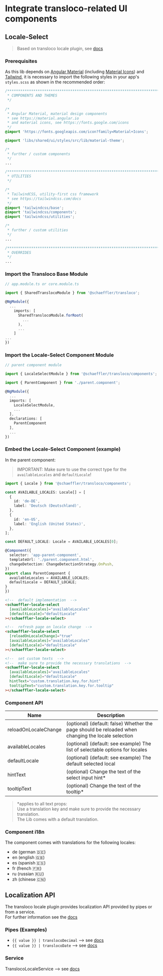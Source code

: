 # Integrate transloco-related UI components

## Locale-Select

> Based on transloco locale plugin, see [docs](https://ngneat.github.io/transloco/docs/plugins/locale)

### Prerequisites

As this lib depends on [Angular Material](https://material.angular.io) (including [Material Icons](https://fonts.google.com/icons)) and [Tailwind](https://tailwindcss.com/docs), it is necessary to import the following styles in your app's `styles.scss` as shown in the recommended order:

```css
/***************************************************************************************************
 * COMPONENTS AND THEMES
 */
 
/*
 * Angular Material, material design components
 * see https://material.angular.io
 * and material icons, see https://fonts.google.com/icons
 */
@import 'https://fonts.googleapis.com/icon?family=Material+Icons';

@import 'libs/shared/ui/styles/src/lib/material-theme';

/*
 * further / custom components
 */
...

/***************************************************************************************************
 * UTILITIES
 */

/*
 * TailwindCSS, utility-first css framework
 * see https://tailwindcss.com/docs
 */
@import 'tailwindcss/base';
@import 'tailwindcss/components';
@import 'tailwindcss/utilities';

/*
 * further / custom utilities
 */
...

/***************************************************************************************************
 * OVERRIDES
 */ 
...
```

### Import the Transloco Base Module

```ts
// app.module.ts or core.module.ts

import { SharedTranslocoModule } from '@schaeffler/transloco';

@NgModule({
  ...
    imports: [
      SharedTranslocoModule.forRoot(
        ...
      ),
      ...
    ]
...
})
```

### Import the Locale-Select Component Module

```ts
// parent component module

import { LocaleSelectModule } from '@schaeffler/transloco/components';

import { ParentComponent } from './parent.component';

@NgModule({
  ...
  imports: [
    LocaleSelectModule,
    ...
  ],
  declarations: [
    ParentComponent
  ],
  ...
})
```

### Embed the Locale-Select Component (example)

In the parent component:

> IMPORTANT: Make sure to use the correct type for the `availableLocales` and `defaultLocale`!

```ts
import { Locale } from '@schaeffler/transloco/components';

const AVAILABLE_LOCALES: Locale[] = [
  {
    id: 'de-DE',
    label: 'Deutsch (Deutschland)',
  },
  {
    id: 'en-US',
    label: 'English (United States)',
  },
];

const DEFAULT_LOCALE: Locale = AVAILABLE_LOCALES[0];

@Component({
  selector: 'app-parent-component',
  templateUrl: './parent.component.html',
  changeDetection: ChangeDetectionStrategy.OnPush,
})
export class ParentComponent {
  availableLocales = AVAILABLE_LOCALES;
  defaultLocale = DEFAULT_LOCALE;
}
})
```

```html
<!--  default implementation  -->
<schaeffler-locale-select
  [availableLocales]="availableLocales"
  [defaultLocale]="defaultLocale"
></schaeffler-locale-select>

<!--  refresh page on locale change  -->
<schaeffler-locale-select
  [reloadOnLocaleChange]="true"
  [availableLocales]="availableLocales"
  [defaultLocale]="defaultLocale"
></schaeffler-locale-select>

<!--  set custom texts  -->
<!--  make sure to provide the necessary translations  -->
<schaeffler-locale-select
  [availableLocales]="availableLocales"
  [defaultLocale]="defaultLocale"
  hintText="custom.translation.key.for.hint"
  tooltipText="custom.translation.key.for.tooltip"
></schaeffler-locale-select>
```

### Component API

| Name                   | Description                                                                                          |
| -----------------------| -----------------------------------------------------------------------------------------------------|
| reloadOnLocaleChange   | (optional) (default: false) Whether the page should be reloaded when changing the locale selection   |
| availableLocales       | (optional) (default: see example) The list of selectable options for locales                         |
| defaultLocale          | (optional) (default: see example) The default selected local                                         |
| hintText               | (optional) Change the text of the select input hint*                                                 |
| tooltipText            | (optional) Change the text of the tooltip*                                                           |

> *applies to all text props:  
> Use a translation key and make sure to provide the necessary translation.  
> The Lib comes with a default translation.

### Component i18n

The component comes with translations for the following locales:

* de (german 🇩🇪)
* en (english 🇬🇧)
* es (spanish 🇪🇸)
* fr (french 🇫🇷)
* ru (russian 🇷🇺)
* zh (chinese 🇨🇳)

## Localization API

The transloco locale plugin provides localization API provided by pipes or from a service.  
For further information see the [docs](https://ngneat.github.io/transloco/docs/plugins/locale/#localization-pipes)

### Pipes (Examples)

* `{{ value }} | translocoDecimal`  --> see [docs](https://ngneat.github.io/transloco/docs/plugins/locale/#decimal-pipe)
* `{{ value }} | translocoDate`  --> see [docs](https://ngneat.github.io/transloco/docs/plugins/locale/#date-pipe)

### Service
TranslocoLocaleService  --> see [docs](https://ngneat.github.io/transloco/docs/plugins/locale/#service-api)
